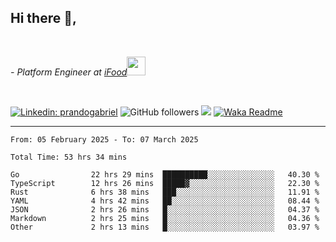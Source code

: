 <h2>Hi there  👋,</h2> </br>

<p><em>- Platform Engineer at <a href="https://www.ifood.com.br/">iFood</a><img src="https://media.giphy.com/media/WUlplcMpOCEmTGBtBW/giphy.gif" width="30"> 
</em></p></br>


[![Linkedin: prandogabriel](https://img.shields.io/badge/-prandogabriel-blue?style=flat-square&logo=Linkedin&logoColor=white&link=https://www.linkedin.com/in/prandogabriel/)](https://www.linkedin.com/in/prandogabriel)
![GitHub followers](https://img.shields.io/github/followers/prandogabriel?label=Follow&style=social)
![](https://visitor-badge.glitch.me/badge?page_id=prandogabriel.prandogabriel)
[![Waka Readme](https://github.com/prandogabriel/prandogabriel/actions/workflows/update-stats.yml.yml/badge.svg)](https://github.com/prandogabriel/prandogabriel/actions/workflows/update-stats.yml.yml)

---

<!--START_SECTION:waka-->

```golang
From: 05 February 2025 - To: 07 March 2025

Total Time: 53 hrs 34 mins

Go                22 hrs 29 mins  ██████████░░░░░░░░░░░░░░░   40.30 %
TypeScript        12 hrs 26 mins  █████▓░░░░░░░░░░░░░░░░░░░   22.30 %
Rust              6 hrs 38 mins   ███░░░░░░░░░░░░░░░░░░░░░░   11.91 %
YAML              4 hrs 42 mins   ██░░░░░░░░░░░░░░░░░░░░░░░   08.44 %
JSON              2 hrs 26 mins   █░░░░░░░░░░░░░░░░░░░░░░░░   04.37 %
Markdown          2 hrs 25 mins   █░░░░░░░░░░░░░░░░░░░░░░░░   04.36 %
Other             2 hrs 13 mins   █░░░░░░░░░░░░░░░░░░░░░░░░   03.97 %
```

<!--END_SECTION:waka-->
